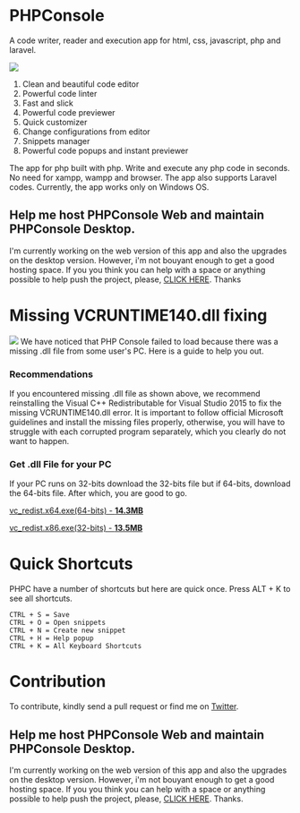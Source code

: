 # PHPConsole
A code writer, reader and execution app for html, css, javascript, php and laravel.

<img src="https://github.com/coderatio/phpconsole/blob/master/docs/gif.gif"/>

<ol>
  <li>Clean and beautiful code editor</li>
  <li>Powerful code linter</li>
  <li>Fast and slick</li>
  <li>Powerful code previewer</li>
  <li>Quick customizer</li>
  <li>Change configurations from editor</li>
  <li>Snippets manager</li>
  <li>Powerful code popups and instant previewer</li>
</ol>

The app for php built with php. Write and execute any php code in seconds. No need for xampp, wampp and browser. The app also supports Laravel codes. Currently, the app works only on Windows OS.

## Help me host PHPConsole Web and maintain PHPConsole Desktop.
I'm currently working on the web version of this app and also the upgrades on the desktop version. However, i'm not bouyant enough to get a good hosting space. If you you think you can help with a space or anything possible to help push the project, please, <a href="https://www.paypal.com/cgi-bin/webscr?cmd=_s-xclick&hosted_button_id=4F7NHUGCSXK7Q">CLICK HERE</a>. Thanks


# Missing VCRUNTIME140.dll fixing
<img src="https://ugetfix.com/wp-content/uploads/articles/askit/vcruntime140-dll-is-missing-error-windows_en.jpg"/>
We have noticed that PHP Console failed to load because there was a missing .dll file from some user's PC. Here is a guide to help you out.

### Recommendations
If you encountered missing .dll file as shown above, we recommend reinstalling the Visual C++ Redistributable for Visual Studio 2015 to fix the missing VCRUNTIME140.dll error. It is important to follow official Microsoft guidelines and install the missing files properly, otherwise, you will have to struggle with each corrupted program separately, which you clearly do not want to happen.

### Get .dll File for your PC
If your PC runs on 32-bits download the 32-bits file but if 64-bits, download the 64-bits file. After which, you are good to go.

<p><a href="https://download.microsoft.com/download/0/6/4/064F84EA-D1DB-4EAA-9A5C-CC2F0FF6A638/vc_redist.x64.exe">vc_redist.x64.exe(64-bits) - <b>14.3MB</b></a></p>
<p><a href="https://download.microsoft.com/download/0/6/4/064F84EA-D1DB-4EAA-9A5C-CC2F0FF6A638/vc_redist.x86.exe">vc_redist.x86.exe(32-bits) - <b>13.5MB</b></a></p>

# Quick Shortcuts
PHPC have a number of shortcuts but here are quick once. Press ALT + K to see all shortcuts.
```
CTRL + S = Save
CTRL + O = Open snippets
CTRL + N = Create new snippet
CTRL + H = Help popup
CTRL + K = All Keyboard Shortcuts
```

# Contribution
To contribute, kindly send a pull request or find me on <a href="https://twitter.com/josiahoyahaya">Twitter</a>.

## Help me host PHPConsole Web and maintain PHPConsole Desktop.
I'm currently working on the web version of this app and also the upgrades on the desktop version. However, i'm not bouyant enough to get a good hosting space. If you you think you can help with a space or anything possible to help push the project, please, <a href="https://www.paypal.com/cgi-bin/webscr?cmd=_s-xclick&hosted_button_id=4F7NHUGCSXK7Q">CLICK HERE</a>. Thanks.
